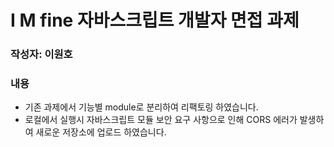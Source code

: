 # I M fine 자바스크립트 개발자 면접 과제

### 작성자: 이원호

### 내용
- 기존 과제에서 기능별 module로 분리하여 리팩토링 하였습니다.
- 로컬에서 실행시 자바스크립트 모듈 보안 요구 사항으로 인해 CORS 에러가 발생하여 새로운 저장소에 업로드 하였습니다.
